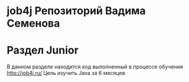 # job4j Репозиторий Вадима Семенова 
# Раздел Junior

В данном разделе находится код выполненный в процессе обучения
 http://job4j.ru/ Цель изучить Java за 6 месяцев
 